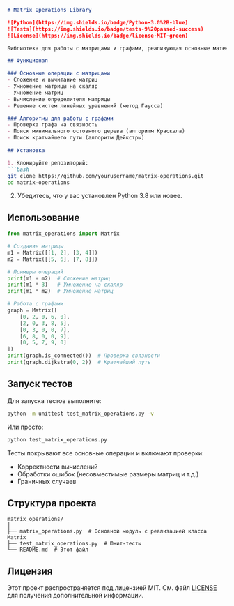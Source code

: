 ```markdown
# Matrix Operations Library

![Python](https://img.shields.io/badge/Python-3.8%2B-blue)
![Tests](https://img.shields.io/badge/tests-9%20passed-success)
![License](https://img.shields.io/badge/license-MIT-green)

Библиотека для работы с матрицами и графами, реализующая основные математические операции и алгоритмы.

## Функционал

### Основные операции с матрицами
- Сложение и вычитание матриц
- Умножение матрицы на скаляр
- Умножение матриц
- Вычисление определителя матрицы
- Решение систем линейных уравнений (метод Гаусса)

### Алгоритмы для работы с графами
- Проверка графа на связность
- Поиск минимального остовного дерева (алгоритм Краскала)
- Поиск кратчайшего пути (алгоритм Дейкстры)

## Установка

1. Клонируйте репозиторий:
```bash
git clone https://github.com/yourusername/matrix-operations.git
cd matrix-operations
```

2. Убедитесь, что у вас установлен Python 3.8 или новее.

## Использование

```python
from matrix_operations import Matrix

# Создание матрицы
m1 = Matrix([[1, 2], [3, 4]])
m2 = Matrix([[5, 6], [7, 8]])

# Примеры операций
print(m1 + m2)  # Сложение матриц
print(m1 * 3)   # Умножение на скаляр
print(m1 * m2)  # Умножение матриц

# Работа с графами
graph = Matrix([
    [0, 2, 0, 6, 0],
    [2, 0, 3, 8, 5],
    [0, 3, 0, 0, 7],
    [6, 8, 0, 0, 9],
    [0, 5, 7, 9, 0]
])
print(graph.is_connected())  # Проверка связности
print(graph.dijkstra(0, 2))  # Кратчайший путь
```

## Запуск тестов

Для запуска тестов выполните:

```bash
python -m unittest test_matrix_operations.py -v
```

Или просто:

```bash
python test_matrix_operations.py
```

Тесты покрывают все основные операции и включают проверки:
- Корректности вычислений
- Обработки ошибок (несовместимые размеры матриц и т.д.)
- Граничных случаев

## Структура проекта

```
matrix_operations/
│
├── matrix_operations.py  # Основной модуль с реализацией класса Matrix
├── test_matrix_operations.py  # Юнит-тесты
└── README.md  # Этот файл
```

## Лицензия

Этот проект распространяется под лицензией MIT. См. файл [LICENSE](LICENSE) для получения дополнительной информации.
```

